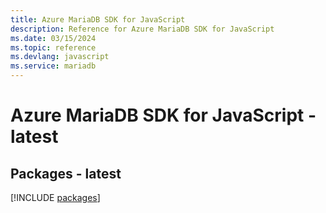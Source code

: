 ```yaml
---
title: Azure MariaDB SDK for JavaScript
description: Reference for Azure MariaDB SDK for JavaScript
ms.date: 03/15/2024
ms.topic: reference
ms.devlang: javascript
ms.service: mariadb
---
```

# Azure MariaDB SDK for JavaScript - latest
## Packages - latest
[!INCLUDE [packages](mariadb-index.md)]